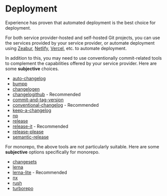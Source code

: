 # Deployment

Experience has proven that automated deployment is the best choice for deployment.

For both service provider-hosted and self-hosted Git projects, you can use the services provided by your service provider, or automate deployment using [Zeabur](https://zeabur.com?referralCode=ModyQyW), [Netlify](https://www.netlify.com/), [Vercel](https://vercel.com/), etc. to automate deployment.

In addition to this, you may need to use conventionally commit-related tools to complement the capabilities offered by your service provider. Here are some **subjective** choices.

- [auto-changelog](https://github.com/CookPete/auto-changelog)
- [bumpp](https://github.com/antfu/bumpp)
- [changelogen](https://github.com/unjs/changelogen)
- [changelogithub](https://github.com/antfu/changelogithub) - Recommended
- [commit-and-tag-version](https://github.com/absolute-version/commit-and-tag-version)
- [conventional-changelog](https://github.com/conventional-changelog/conventional-changelog) - Recommended
- [keep-a-changelog](https://github.com/oscarotero/keep-a-changelog)
- [np](https://github.com/sindresorhus/np)
- [release](https://github.com/vercel/release)
- [release-it](https://github.com/release-it/release-it) - Recommended
- [release-please](https://github.com/googleapis/release-please)
- [semantic-release](https://semantic-release.gitbook.io/semantic-release/)

For monorepo, the above tools are not particularly suitable. Here are some **subjective** options specifically for monorepo.

- [changesets](https://github.com/changesets/changesets)
- [lerna](https://lerna.js.org/)
- [lerna-lite](https://github.com/lerna-lite/lerna-lite) - Recommended
- [nx](https://nx.dev/)
- [rush](https://rushjs.io/)
- [turborepo](https://turbo.build/repo/docs)
